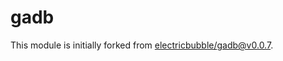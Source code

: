 # gadb

This module is initially forked from [electricbubble/gadb@v0.0.7].

[electricbubble/gadb@v0.0.7]: https://github.com/electricbubble/gadb/tree/v0.0.7
